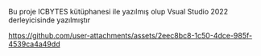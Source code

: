 Bu proje ICBYTES kütüphanesi ile yazılmış olup Vsual Studio 2022 derleyicisinde yazılmıştır


https://github.com/user-attachments/assets/2eec8bc8-1c50-4dce-985f-4539ca4a49dd
